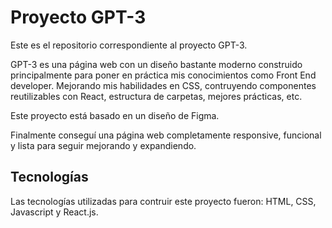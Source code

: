 # Proyecto GPT-3

Este es el repositorio correspondiente al proyecto GPT-3.

GPT-3 es una página web con un diseño bastante moderno construido principalmente para poner en práctica mis conocimientos como Front End developer. Mejorando mis habilidades en CSS, contruyendo componentes reutilizables con React, estructura de carpetas, mejores prácticas, etc.

Este proyecto está basado en un diseño de Figma.

Finalmente conseguí una página web completamente responsive, funcional y lista para seguir mejorando y expandiendo.


## Tecnologías

Las tecnologías utilizadas para contruir este proyecto fueron: HTML, CSS, Javascript y React.js.



